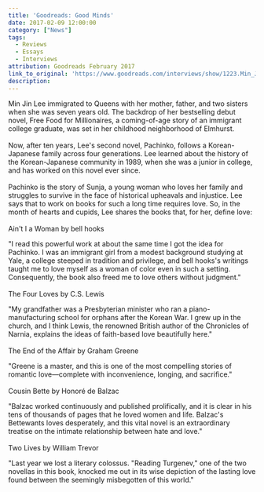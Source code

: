 ```yaml
---
title: 'Goodreads: Good Minds'
date: 2017-02-09 12:00:00
category: ["News"]
tags:
  - Reviews
  - Essays
  - Interviews
attribution: Goodreads February 2017
link_to_original: 'https://www.goodreads.com/interviews/show/1223.Min_Jin_Lee?utm_medium=email&utm_source=newsletter&utm_campaign=2017-02&utm_content=lee&ues=a'
description:
---
```



Min Jin Lee immigrated to Queens with her mother, father, and two sisters when she was seven years old. The backdrop of her bestselling debut novel, Free Food for Millionaires, a coming-of-age story of an immigrant college graduate, was set in her childhood neighborhood of Elmhurst.
<br>
<br>Now, after ten years, Lee's second novel, Pachinko, follows a Korean-Japanese family across four generations. Lee learned about the history of the Korean-Japanese community in 1989, when she was a junior in college, and has worked on this novel ever since.
<br>
<br>Pachinko is the story of Sunja, a young woman who loves her family and struggles to survive in the face of historical upheavals and injustice. Lee says that to work on books for such a long time requires love. So, in the month of hearts and cupids, Lee shares the books that, for her, define love:
<br>
<br>Ain't I a Woman by bell hooks

"I read this powerful work at about the same time I got the idea for Pachinko. I was an immigrant girl from a modest background studying at Yale, a college steeped in tradition and privilege, and bell hooks's writings taught me to love myself as a woman of color even in such a setting. Consequently, the book also freed me to love others without judgment."
<br>
<br>The Four Loves by C.S. Lewis

"My grandfather was a Presbyterian minister who ran a piano-manufacturing school for orphans after the Korean War. I grew up in the church, and I think Lewis, the renowned British author of the Chronicles of Narnia, explains the ideas of faith-based love beautifully here."
<br>
<br>The End of the Affair by Graham Greene

"Greene is a master, and this is one of the most compelling stories of romantic love—complete with inconvenience, longing, and sacrifice."
<br>
<br>Cousin Bette by Honoré de Balzac

"Balzac worked continuously and published prolifically, and it is clear in his tens of thousands of pages that he loved women and life. Balzac's Bettewants loves desperately, and this vital novel is an extraordinary treatise on the intimate relationship between hate and love."
<br>
<br>Two Lives by William Trevor

"Last year we lost a literary colossus. "Reading Turgenev," one of the two novellas in this book, knocked me out in its wise depiction of the lasting love found between the seemingly misbegotten of this world."